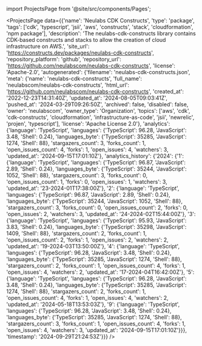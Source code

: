 
import ProjectsPage from '@site/src/components/Pages';

<ProjectsPage
    data={{'name': 'Neulabs CDK Constructs', 'type': 'package', 'tags': ['cdk', 'typescript', 'jsii', 'aws', 'constructs', 'stack', 'cloudformation', 'npm package'], 'description': 'The neulabs-cdk-constructs library contains CDK-based constructs and stacks to allow the creation of cloud infrastructure on AWS.', 'site_url': 'https://constructs.dev/packages/neulabs-cdk-constructs', 'repository_platform': 'github', 'repository_url': 'https://github.com/neulabscom/neulabs-cdk-constructs', 'license': 'Apache-2.0', 'autogenerated': {'filename': 'neulabs-cdk-constructs.json', 'meta': {'name': 'neulabs-cdk-constructs', 'full_name': 'neulabscom/neulabs-cdk-constructs', 'html_url': 'https://github.com/neulabscom/neulabs-cdk-constructs', 'created_at': '2022-12-23T14:31:40Z', 'updated_at': '2024-08-05T09:03:41Z', 'pushed_at': '2024-03-29T09:26:50Z', 'archived': false, 'disabled': false, 'owner': 'neulabscom', 'owner_type': 'Organization', 'topics': ['aws', 'cdk', 'cdk-constructs', 'cloudformation', 'infrastructure-as-code', 'jsii', 'newrelic', 'projen', 'typescript'], 'license': 'Apache License 2.0'}, 'analytics': {'language': 'TypeScript', 'languages': {'TypeScript': 96.28, 'JavaScript': 3.48, 'Shell': 0.24}, 'languages_byte': {'TypeScript': 35285, 'JavaScript': 1274, 'Shell': 88}, 'stargazers_count': 3, 'forks_count': 1, 'open_issues_count': 4, 'forks': 1, 'open_issues': 4, 'watchers': 3, 'updated_at': '2024-09-15T17:01:10Z'}, 'analytics_history': {'2024': {'1': {'language': 'TypeScript', 'languages': {'TypeScript': 96.87, 'JavaScript': 2.89, 'Shell': 0.24}, 'languages_byte': {'TypeScript': 35244, 'JavaScript': 1052, 'Shell': 88}, 'stargazers_count': 3, 'forks_count': 0, 'open_issues_count': 1, 'forks': 0, 'open_issues': 1, 'watchers': 3, 'updated_at': '23-2024-01T17:38:00Z'}, '2': {'language': 'TypeScript', 'languages': {'TypeScript': 96.87, 'JavaScript': 2.89, 'Shell': 0.24}, 'languages_byte': {'TypeScript': 35244, 'JavaScript': 1052, 'Shell': 88}, 'stargazers_count': 3, 'forks_count': 0, 'open_issues_count': 2, 'forks': 0, 'open_issues': 2, 'watchers': 3, 'updated_at': '24-2024-02T15:44:00Z'}, '3': {'language': 'TypeScript', 'languages': {'TypeScript': 95.93, 'JavaScript': 3.83, 'Shell': 0.24}, 'languages_byte': {'TypeScript': 35298, 'JavaScript': 1409, 'Shell': 88}, 'stargazers_count': 2, 'forks_count': 1, 'open_issues_count': 2, 'forks': 1, 'open_issues': 2, 'watchers': 2, 'updated_at': '19-2024-03T13:50:00Z'}, '4': {'language': 'TypeScript', 'languages': {'TypeScript': 96.28, 'JavaScript': 3.48, 'Shell': 0.24}, 'languages_byte': {'TypeScript': 35285, 'JavaScript': 1274, 'Shell': 88}, 'stargazers_count': 2, 'forks_count': 1, 'open_issues_count': 4, 'forks': 1, 'open_issues': 4, 'watchers': 2, 'updated_at': '17-2024-04T16:42:00Z'}, '5': {'language': 'TypeScript', 'languages': {'TypeScript': 96.28, 'JavaScript': 3.48, 'Shell': 0.24}, 'languages_byte': {'TypeScript': 35285, 'JavaScript': 1274, 'Shell': 88}, 'stargazers_count': 2, 'forks_count': 1, 'open_issues_count': 4, 'forks': 1, 'open_issues': 4, 'watchers': 2, 'updated_at': '2024-05-18T13:53:03Z'}, '9': {'language': 'TypeScript', 'languages': {'TypeScript': 96.28, 'JavaScript': 3.48, 'Shell': 0.24}, 'languages_byte': {'TypeScript': 35285, 'JavaScript': 1274, 'Shell': 88}, 'stargazers_count': 3, 'forks_count': 1, 'open_issues_count': 4, 'forks': 1, 'open_issues': 4, 'watchers': 3, 'updated_at': '2024-09-15T17:01:10Z'}}}, 'timestamp': '2024-09-29T21:24:53Z'}}}
/>
